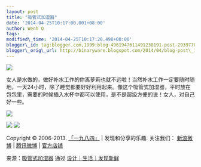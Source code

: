 ```yaml
--- 
layout: post 
title: "吸管式加湿器" 
date: '2014-04-25T10:17:00.001+08:00' 
author: Wenh Q
tags:
modified\_time: '2014-04-25T10:17:20.498+08:00' 
blogger\_id: tag:blogger.com,1999:blog-4961947611491238191.post-2939778507483070824
blogger\_orig\_url: http://binaryware.blogspot.com/2014/04/blog-post\_1195.html
---
```

![](https://images-blogger-opensocial.googleusercontent.com/gadgets/proxy?url=http%3A%2F%2Fsince1984.qiniudn.com%2Fwp-content%2Fuploads%2F2014%2F04%2Fstraw_humidifer3.jpg&container=blogger&gadget=a&rewriteMime=image%2F*)



女人是水做的，做好补水工作的你离萝莉也就不远啦！当然补水工作一定要随时随地，一天24小时，除了睡觉都要好好利用起来。像这个吸管式加湿器，平时放在包包里，需要的时候插入水杯中都可以使用，是不是超级方便的说！女人，对自己好一些。







![](https://images-blogger-opensocial.googleusercontent.com/gadgets/proxy?url=http%3A%2F%2Fsince1984.qiniudn.com%2Fwp-content%2Fuploads%2F2014%2F04%2Fstraw_humidifer.jpg&container=blogger&gadget=a&rewriteMime=image%2F*)



![](https://images-blogger-opensocial.googleusercontent.com/gadgets/proxy?url=http%3A%2F%2Fsince1984.qiniudn.com%2Fwp-content%2Fuploads%2F2014%2F04%2Fstraw_humidifer2.jpg&container=blogger&gadget=a&rewriteMime=image%2F*)
![](https://images-blogger-opensocial.googleusercontent.com/gadgets/proxy?url=http%3A%2F%2Fsince1984.qiniudn.com%2Fwp-content%2Fuploads%2F2014%2F04%2Fstraw_humidifer4.jpg&container=blogger&gadget=a&rewriteMime=image%2F*)



Copyright © 2006-2013. [「一九八四」](http://since1984.cn/) |
发现和分享的乐趣. 关注我们： [新浪微博](http://i.since1984.cn/feedweibo)
| [腾讯微博](http://i.since1984.cn/feedtweibo) |
[官方店铺](http://i.since1984.cn/feedshop)
<div>




</div>

<div>

来源：[吸管式加湿器](http://since1984.cn/post/2014-04-24/personal-humidity) 通过 [设计｜生活｜发现新鲜](http://since1984.cn/)

</div>
